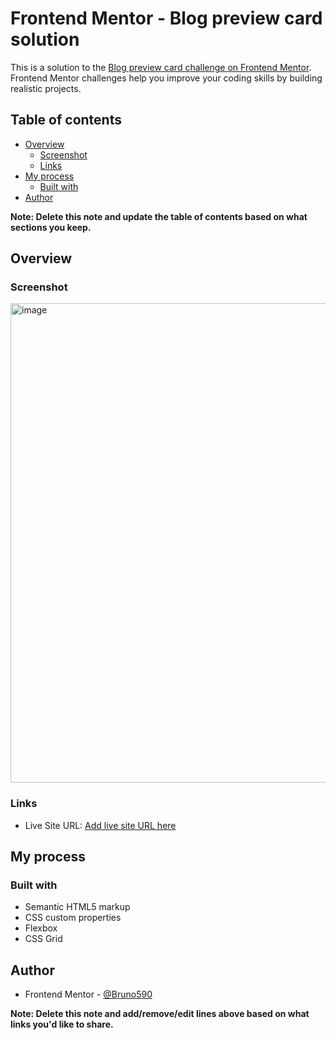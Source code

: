 # Frontend Mentor - Blog preview card solution

This is a solution to the [Blog preview card challenge on Frontend Mentor](https://www.frontendmentor.io/challenges/blog-preview-card-ckPaj01IcS). Frontend Mentor challenges help you improve your coding skills by building realistic projects. 

## Table of contents

- [Overview](#overview)
  - [Screenshot](#screenshot)
  - [Links](#links)
- [My process](#my-process)
  - [Built with](#built-with)
- [Author](#author)


**Note: Delete this note and update the table of contents based on what sections you keep.**

## Overview

### Screenshot

<img width="1347" height="767" alt="image" src="https://github.com/user-attachments/assets/449f55ef-543f-43d5-915f-4c1cb8004bfd" />

### Links

- Live Site URL: [Add live site URL here](https://bruno590.github.io/Frontend-Mentor---Blog-preview-card/)

## My process

### Built with

- Semantic HTML5 markup
- CSS custom properties
- Flexbox
- CSS Grid


## Author


- Frontend Mentor - [@Bruno590](https://www.frontendmentor.io/profile/Bruno590)

**Note: Delete this note and add/remove/edit lines above based on what links you'd like to share.**


